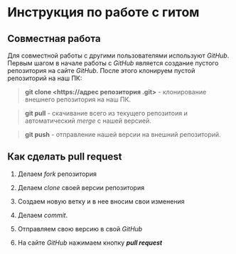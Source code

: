 # Инструкция по работе с гитом

 
 
 
 
 
 
 
 
 
 
 
 
 
 
 
 
 
 
 
 
 
 
 
 
 
 
 
 
 
 
 
 
 
 
 
 
 
 
 
 ## Совместная работа

  Для совместной работы с другими пользователями используют *GitHub*.
  Первым шагом в начале работы с *GitHub* является создание пустого репозитория на сайте *GitHub*. После этого клонируем пустой репозиторий на наш ПК:

  > **git clone <https://адрес репозитория .git>** - клонирование внешнего репозитория на наш ПК.

  > **git pull** - скачивание всего из текущего репозитоия и автоматический *merge* с нашей версией.

  > **git push** - отправление нашей версии на внешний репозиторий.

 ## Как сделать pull request
  
  1. Делаем *fork* репозитория

  2. Делаем *clone* своей версии репозитория

  3. Создаем новую ветку и в нее вносим свои изменения

  4. Делаем *commit*.

  5. Отправляем свою версию в свой *GitHub*

  6. На сайте *GitHub* нажимаем кнопку _**pull request**_
